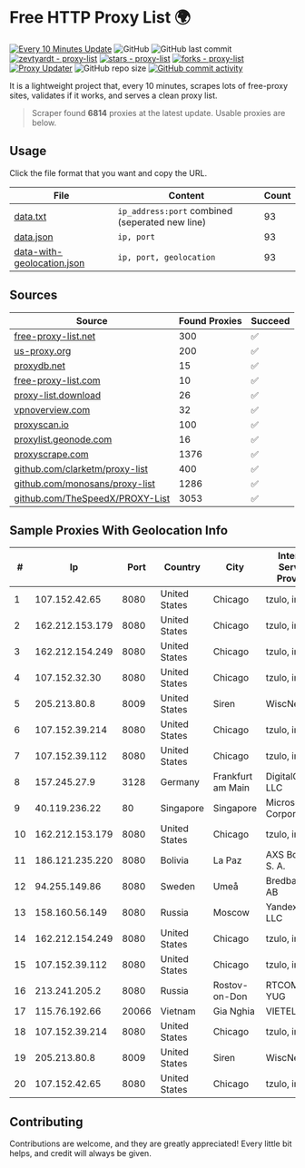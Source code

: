 
# Free HTTP Proxy List 🌍

[![Every 10 Minutes Update](https://github.com/mertguvencli/http-proxy-list/actions/workflows/main.yml/badge.svg?branch=main)](https://github.com/mertguvencli/http-proxy-list/actions/workflows/main.yml)
![GitHub](https://img.shields.io/github/license/mertguvencli/http-proxy-list)
![GitHub last commit](https://img.shields.io/github/last-commit/mertguvencli/http-proxy-list)
[![zevtyardt - proxy-list](https://img.shields.io/static/v1?label=zevtyardt&message=proxy-list&color=blue&logo=github)](https://github.com/zevtyardt/proxy-list "Go to GitHub repo")
[![stars - proxy-list](https://img.shields.io/github/stars/zevtyardt/proxy-list?style=social)](https://github.com/zevtyardt/proxy-list)
[![forks - proxy-list](https://img.shields.io/github/forks/zevtyardt/proxy-list?style=social)](https://github.com/zevtyardt/proxy-list)
[![Proxy Updater](https://github.com/zevtyardt/proxy-list/workflows/Proxy%20Updater/badge.svg)](https://github.com/zevtyardt/proxy-list/actions?query=workflow:"Proxy+Updater")
![GitHub repo size](https://img.shields.io/github/repo-size/zevtyardt/proxy-list)
[![GitHub commit activity](https://img.shields.io/github/commit-activity/m/zevtyardt/proxy-list?logo=commits)](https://github.com/zevtyardt/proxy-list/commits/main)

It is a lightweight project that, every 10 minutes, scrapes lots of free-proxy sites, validates if it works, and serves a clean proxy list.

> Scraper found **6814** proxies at the latest update. Usable proxies are below.

## Usage

Click the file format that you want and copy the URL.

|File|Content|Count|
|----|-------|-----|
|[data.txt](https://raw.githubusercontent.com/mertguvencli/http-proxy-list/main/proxy-list/data.txt)|`ip_address:port` combined (seperated new line)|93|
|[data.json](https://raw.githubusercontent.com/mertguvencli/http-proxy-list/main/proxy-list/data.json)|`ip, port`|93|
|[data-with-geolocation.json](https://raw.githubusercontent.com/mertguvencli/http-proxy-list/main/proxy-list/data-with-geolocation.json)|`ip, port, geolocation`|93|

## Sources

|Source|Found Proxies|Succeed|
|------|-------------|-------|
|[free-proxy-list.net](https://free-proxy-list.net)|300|✅|
|[us-proxy.org](https://www.us-proxy.org)|200|✅|
|[proxydb.net](http://proxydb.net)|15|✅|
|[free-proxy-list.com](https://free-proxy-list.com/?page=&port=&type%5B%5D=http&type%5B%5D=https&up_time=0&search=Search)|10|✅|
|[proxy-list.download](https://www.proxy-list.download/HTTP)|26|✅|
|[vpnoverview.com](https://vpnoverview.com/privacy/anonymous-browsing/free-proxy-servers)|32|✅|
|[proxyscan.io](https://www.proxyscan.io)|100|✅|
|[proxylist.geonode.com](https://proxylist.geonode.com/api/proxy-list?limit=300&page=1&sort_by=lastChecked&sort_type=desc&protocols=http,https)|16|✅|
|[proxyscrape.com](https://api.proxyscrape.com/v2/?request=displayproxies&protocol=http&timeout=10000&country=all&ssl=all&anonymity=all)|1376|✅|
|[github.com/clarketm/proxy-list](https://raw.githubusercontent.com/clarketm/proxy-list/master/proxy-list-raw.txt)|400|✅|
|[github.com/monosans/proxy-list](https://raw.githubusercontent.com/monosans/proxy-list/main/proxies/http.txt)|1286|✅|
|[github.com/TheSpeedX/PROXY-List](https://raw.githubusercontent.com/TheSpeedX/PROXY-List/master/http.txt)|3053|✅|


## Sample Proxies With Geolocation Info

|#|Ip|Port|Country|City|Internet Service Provider|
|-|--|----|-------|----|-------------------------|
|1|107.152.42.65|8080|United States|Chicago|tzulo, inc.|
|2|162.212.153.179|8080|United States|Chicago|tzulo, inc.|
|3|162.212.154.249|8080|United States|Chicago|tzulo, inc.|
|4|107.152.32.30|8080|United States|Chicago|tzulo, inc.|
|5|205.213.80.8|8009|United States|Siren|WiscNet|
|6|107.152.39.214|8080|United States|Chicago|tzulo, inc.|
|7|107.152.39.112|8080|United States|Chicago|tzulo, inc.|
|8|157.245.27.9|3128|Germany|Frankfurt am Main|DigitalOcean, LLC|
|9|40.119.236.22|80|Singapore|Singapore|Microsoft Corporation|
|10|162.212.153.179|8080|United States|Chicago|tzulo, inc.|
|11|186.121.235.220|8080|Bolivia|La Paz|AXS Bolivia S. A.|
|12|94.255.149.86|8080|Sweden|Umeå|Bredband2 AB|
|13|158.160.56.149|8080|Russia|Moscow|Yandex.Cloud LLC|
|14|162.212.154.249|8080|United States|Chicago|tzulo, inc.|
|15|107.152.39.112|8080|United States|Chicago|tzulo, inc.|
|16|213.241.205.2|8080|Russia|Rostov-on-Don|RTCOMM-YUG|
|17|115.76.192.66|20066|Vietnam|Gia Nghia|VIETELGPRS|
|18|107.152.39.214|8080|United States|Chicago|tzulo, inc.|
|19|205.213.80.8|8009|United States|Siren|WiscNet|
|20|107.152.42.65|8080|United States|Chicago|tzulo, inc.|



## Contributing

Contributions are welcome, and they are greatly appreciated! Every
little bit helps, and credit will always be given.

